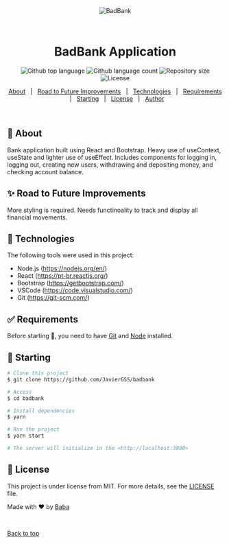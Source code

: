 <div align="center" id="top"> 
  <img src="./.github/app.gif" alt="BadBank" />

  &#xa0;

  <!-- <a href="https://badbank.netlify.app">Demo</a> -->
</div>

<h1 align="center">BadBank Application</h1>

<p align="center">
  <img alt="Github top language" src="https://img.shields.io/github/languages/top/JavierGSS/badbank?color=56BEB8">

  <img alt="Github language count" src="https://img.shields.io/github/languages/count/JavierGSS/badbank?color=56BEB8">

  <img alt="Repository size" src="https://img.shields.io/github/repo-size/JavierGSS/badbank?color=56BEB8">

  <img alt="License" src="https://img.shields.io/github/license/JavierGSS/badbank?color=56BEB8">

  <!-- <img alt="Github issues" src="https://img.shields.io/github/issues/JavierGSS/badbank?color=56BEB8" /> -->

  <!-- <img alt="Github forks" src="https://img.shields.io/github/forks/JavierGSS/badbank?color=56BEB8" /> -->

  <!-- <img alt="Github stars" src="https://img.shields.io/github/stars/JavierGSS/badbank?color=56BEB8" /> -->
</p>

<!-- Status -->

<!-- <h4 align="center"> 
	🚧  BadBank 🚀 Under construction...  🚧
</h4> 

<hr> -->

<p align="center">
  <a href="#dart-about">About</a> &#xa0; | &#xa0; 
  <a href="#sparkles-features">Road to Future Improvements</a> &#xa0; | &#xa0;
  <a href="#rocket-technologies">Technologies</a> &#xa0; | &#xa0;
  <a href="#white_check_mark-requirements">Requirements</a> &#xa0; | &#xa0;
  <a href="#checkered_flag-starting">Starting</a> &#xa0; | &#xa0;
  <a href="#memo-license">License</a> &#xa0; | &#xa0;
  <a href="https://github.com/JavierGSS" target="_blank">Author</a>
</p>

<br>

## :dart: About ##

Bank application built using React and Bootstrap. Heavy use of useContext, useState and lighter use of useEffect. Includes components for logging in, logging out, creating new users, withdrawing and depositing money, and checking account balance.

## :sparkles: Road to Future Improvements ##

More styling is required. Needs functinoality to track and display all financial movements. 

## :rocket: Technologies ##

The following tools were used in this project:

- Node.js (https://nodejs.org/en/)
- React (https://pt-br.reactjs.org/)
- Bootstrap (https://getbootstrap.com/)
- VSCode (https://code.visualstudio.com/)
- Git (https://git-scm.com/)

## :white_check_mark: Requirements ##

Before starting :checkered_flag:, you need to have [Git](https://git-scm.com) and [Node](https://nodejs.org/en/) installed.

## :checkered_flag: Starting ##

```bash
# Clone this project
$ git clone https://github.com/JavierGSS/badbank

# Access
$ cd badbank

# Install dependencies
$ yarn

# Run the project
$ yarn start

# The server will initialize in the <http://localhost:3000>
```

## :memo: License ##

This project is under license from MIT. For more details, see the [LICENSE](LICENSE) file.


Made with :heart: by <a href="https://github.com/JavierGSS" target="_blank">Baba</a>

&#xa0;

<a href="#top">Back to top</a>
